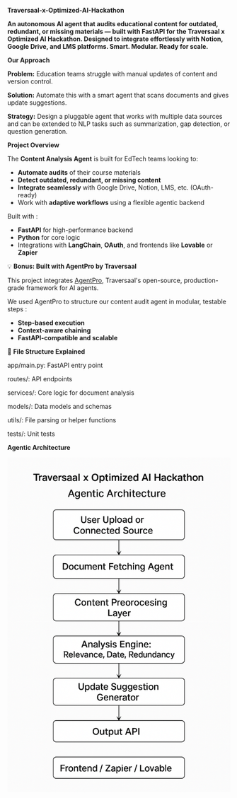 **Traversaal-x-Optimized-AI-Hackathon**

**An autonomous AI agent that audits educational content for outdated, redundant, or missing materials — built with FastAPI for the Traversaal x Optimized AI Hackathon. Designed to integrate effortlessly with Notion, Google Drive, and LMS platforms. Smart. Modular. Ready for scale.**

**Our Approach**

**Problem:** Education teams struggle with manual updates of content and version control.

**Solution:** Automate this with a smart agent that scans documents and gives update suggestions.

**Strategy:** Design a pluggable agent that works with multiple data sources and can be extended to NLP tasks such as summarization, gap detection, or question generation.

**Project Overview**

The **Content Analysis Agent** is built for EdTech teams looking to:

- **Automate audits** of their course materials
- **Detect outdated, redundant, or missing content**
- **Integrate seamlessly** with Google Drive, Notion, LMS, etc. (OAuth-ready)
- Work with **adaptive workflows** using a flexible agentic backend

Built with :

- **FastAPI** for high-performance backend
- **Python** for core logic
- Integrations with **LangChain**, **OAuth**, and frontends like **Lovable** or **Zapier**

💡 **Bonus: Built with AgentPro by Traversaal**

This project integrates [AgentPro](https://github.com/traversaal-ai/AgentPro), Traversaal's open-source, production-grade framework for AI agents.

We used AgentPro to structure our content audit agent in modular, testable steps :

- **Step-based execution**
- **Context-aware chaining**
- **FastAPI-compatible and scalable**

📂 **File Structure Explained**

app/main.py: FastAPI entry point

routes/: API endpoints

services/: Core logic for document analysis

models/: Data models and schemas

utils/: File parsing or helper functions

tests/: Unit tests

**Agentic Architecture**

![Agentic Architecture](agentic_diagram)
